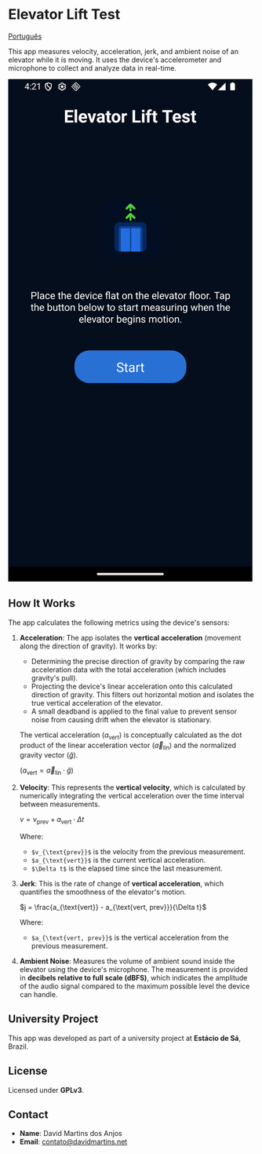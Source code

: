 # Elevator Lift Test

[Português](./readme.pt-BR.md)

This app measures velocity, acceleration, jerk, and ambient noise of an elevator while it is moving.
It uses the device's accelerometer and microphone to collect and analyze data in real-time.

![home](./docs/home-en-us.png)

## How It Works

The app calculates the following metrics using the device's sensors:

1.  **Acceleration**: The app isolates the **vertical acceleration** (movement along the direction of gravity). It works by:
    * Determining the precise direction of gravity by comparing the raw acceleration data with the total acceleration (which includes gravity's pull).
    * Projecting the device's linear acceleration onto this calculated direction of gravity. This filters out horizontal motion and isolates the true vertical acceleration of the elevator.
    * A small deadband is applied to the final value to prevent sensor noise from causing drift when the elevator is stationary.

    The vertical acceleration ($a_{\text{vert}}$) is conceptually calculated as the dot product of the linear acceleration vector ($\vec{a}_{\text{lin}}$) and the normalized gravity vector ($\hat{g}$).

    ($a_{\text{vert}} = \vec{a}_{\text{lin}} \cdot \hat{g}$)

2.  **Velocity**: This represents the **vertical velocity**, which is calculated by numerically integrating the vertical acceleration over the time interval between measurements.

    $v = v_{\text{prev}} + a_{\text{vert}} \cdot \Delta t$

    Where:
    - `$v_{\text{prev}}$` is the velocity from the previous measurement.
    - `$a_{\text{vert}}$` is the current vertical acceleration.
    - `$\Delta t$` is the elapsed time since the last measurement.

3.  **Jerk**: This is the rate of change of **vertical acceleration**, which quantifies the smoothness of the elevator's motion.

    $j = \frac{a_{\text{vert}} - a_{\text{vert, prev}}}{\Delta t}$

    Where:
    - `$a_{\text{vert, prev}}$` is the vertical acceleration from the previous measurement.

4.  **Ambient Noise**: Measures the volume of ambient sound inside the elevator using the device's microphone. The measurement is provided in **decibels relative to full scale (dBFS)**, which indicates the amplitude of the audio signal compared to the maximum possible level the device can handle.

## University Project

This app was developed as part of a university project at **Estácio de Sá**, Brazil.

## License

Licensed under **GPLv3**.

## Contact

- **Name**: David Martins dos Anjos
- **Email**: [contato@davidmartins.net](mailto:contato@davidmartins.net)
